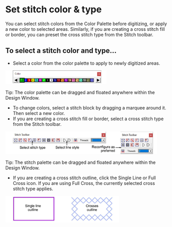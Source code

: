# Set stitch color & type

You can select stitch colors from the Color Palette before digitizing, or apply a new color to selected areas. Similarly, if you are creating a cross stitch fill or border, you can preset the cross stitch type from the Stitch toolbar.

## To select a stitch color and type...

- Select a color from the color palette to apply to newly digitized areas.

![ColorToolbar.png](assets/ColorToolbar.png)

Tip: The color palette can be dragged and floated anywhere within the Design Window.

- To change colors, select a stitch block by dragging a marquee around it. Then select a new color.
- If you are creating a cross stitch fill or border, select a cross stitch type from the Stitch toolbar.

![cross-stitch_digitizing00007.png](assets/cross-stitch_digitizing00007.png)

Tip: The stitch palette can be dragged and floated anywhere within the Design Window.

- If you are creating a cross stitch outline, click the Single Line or Full Cross icon. If you are using Full Cross, the currently selected cross stitch type applies.

![cross-stitch_digitizing00010.png](assets/cross-stitch_digitizing00010.png)
